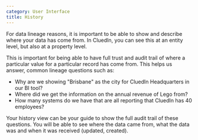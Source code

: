 ```yaml
---
category: User Interface
title: History
---
```


For data lineage reasons, it is important to be able to show and describe where your data has come from. In CluedIn, you can see this at an entity level, but also at a property level.

This is important for being able to have full trust and audit trail of where a particular value for a particular record has come from. This helps us answer, common lineage questions such as:

 - Why are we showing "Brisbane" as the city for CluedIn Headquarters in our BI tool?
 - Where did we get the information on the annual revenue of Lego from?
 - How many systems do we have that are all reporting that CluedIn has 40 employees?

Your history view can be your guide to show the full audit trail of these questions. You will be able to see where the data came from, what the data was and when it was received (updated, created).